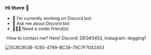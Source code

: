 ### Hi there 👋

- 🔭 I’m currently working on Discord bot.
- 🚀 Ask me about Discord bot
- 🙋🏼‍♂️ Need a coder friend(s)

-How to contact me? Here!
Discord: DEG#3453, Instagram: degging1


![5C8C953B-1C65-4799-BC38-79C7F7042453](https://user-images.githubusercontent.com/105592273/217051349-173d798a-56bc-4521-afb7-dacd6b30dc5a.gif)
